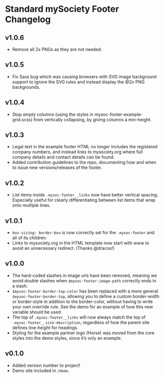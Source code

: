 # Standard mySociety Footer Changelog

## v1.0.6

* Remove all 2x PNGs as they are not needed.

## v1.0.5

* Fix Sass bug which was causing browsers with SVG image background support to
  ignore the SVG rules and instead display the @2x PNG backgrounds.

## v1.0.4

* Stop empty columns (using the styles in mysoc-footer-example-grid.scss) from
  vertically collapsing, by giving columns a min-height.

## v1.0.3

* Legal text in the example footer HTML no longer includes the registered
  company numbers, and instead links to mysociety.org where full company
  details and contact details can be found.
* Added contribution guidelines to the repo, documenting how and when to issue
  new versions/releases of the footer.

## v1.0.2

* List items inside `.mysoc-footer__links` now have better vertical spacing.
  Especially useful for clearly differentiating between list items that wrap
  onto multiple lines.

## v1.0.1

* `box-sizing: border-box` is now correctly set for the `.mysoc-footer` and all
  of its children.
* Links to mysociety.org in the HTML template now start with www to avoid an
  unnecessary redirect. (Thanks @dracos!)

## v1.0.0

* The hard-coded slashes in image urls have been removed, meaning we avoid
  double slashes when `$mysoc-footer-image-path` correctly ends in a slash.
* `$mysoc-footer-border-top-color` has been replaced with a more general
  `$mysoc-footer-border-top`, allowing you to define a custom border-width or
  border-style in addition to the border-color, without having to write your
  own override rule. See the demo for an example of how this new variable
  should be used.
* The top of `.mysoc-footer__links` will now always match the top of
  `.mysoc-footer__site-description`, regardless of how the parent site defines
  line-height for headings.
* Styling for the example partner logo (Horse) was moved from the core styles
  into the demo styles, since it’s only an example.

## v0.1.0

* Added version number to project!
* Demo site included in `/demo`.
